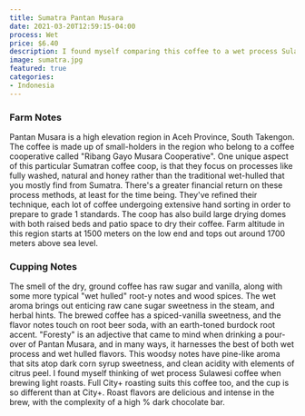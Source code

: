 ```yaml
---
title: Sumatra Pantan Musara
date: 2021-03-20T12:59:15-04:00
process: Wet
price: $6.40
description: I found myself comparing this coffee to a wet process Sulawesi. Sweet cup, raw cane sugar, dark corn syrup, herbal hints, burdock root, pine aroma and clean acidity like citrus peel. City to Full City+.
image: sumatra.jpg
featured: true
categories: 
- Indonesia
---
```

### Farm Notes ##
Pantan Musara is a high elevation region in Aceh Province, South Takengon. The coffee is made up of small-holders in the region who belong to a coffee cooperative called "Ribang Gayo Musara Cooperative". One unique aspect of this particular Sumatran coffee coop, is that they focus on processes like fully washed, natural and honey rather than the traditional wet-hulled that you mostly find from Sumatra. There's a greater financial return on these process methods, at least for the time being. They've refined their technique, each lot of coffee undergoing extensive hand sorting in order to prepare to grade 1 standards. The coop has also build large drying domes with both raised beds and patio space to dry their coffee. Farm altitude in this region starts at 1500 meters on the low end and tops out around 1700 meters above sea level.

### Cupping Notes ##
The smell of the dry, ground coffee has raw sugar and vanilla, along with some more typical "wet hulled" root-y notes and wood spices. The wet aroma brings out enticing raw cane sugar sweetness in the steam, and herbal hints. The brewed coffee has a spiced-vanilla sweetness, and the flavor notes touch on root beer soda, with an earth-toned burdock root accent. "Foresty" is an adjective that came to mind when drinking a pour-over of Pantan Musara, and in many ways, it harnesses the best of both wet process and wet hulled flavors. This woodsy notes have pine-like aroma that sits atop dark corn syrup sweetness, and clean acidity with elements of citrus peel. I found myself thinking of wet process Sulawesi coffee when brewing light roasts. Full City+ roasting suits this coffee too, and the cup is so different than at City+. Roast flavors are delicious and intense in the brew, with the complexity of a high % dark chocolate bar.
